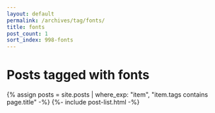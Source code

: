 ```yaml
---
layout: default
permalink: /archives/tag/fonts/
title: fonts
post_count: 1
sort_index: 998-fonts
---
```

<h1 class="page-heading">Posts tagged with fonts</h1>
{% assign posts = site.posts | where_exp: "item", "item.tags contains page.title" -%}
{%- include post-list.html -%}
